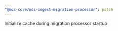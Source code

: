 ```yaml
---
"@mds-core/mds-ingest-migration-processor": patch
---
```


Initialize cache during migration processor startup
